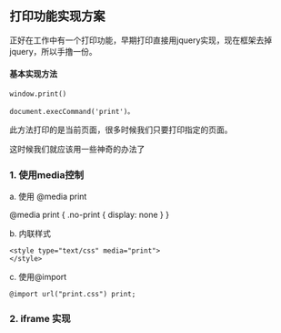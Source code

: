 ## 打印功能实现方案

正好在工作中有一个打印功能，早期打印直接用jquery实现，现在框架去掉jquery，所以手撸一份。

#### 基本实现方法

```
window.print()

document.execCommand('print')。
```

此方法打印的是当前页面，很多时候我们只要打印指定的页面。

这时候我们就应该用一些神奇的办法了

### 1. 使用media控制

a. 使用 @media print

@media print {
	.no-print {
    display: none
  }
}

b. 内联样式

```
<style type="text/css" media="print">
</style>
```

c. 使用@import

```
@import url("print.css") print;
```

### 2. iframe 实现




